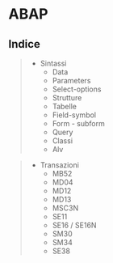 <h1>ABAP</h1>
<b><h2>Indice</h2></b>

>- Sintassi
>    - Data
>    - Parameters
>    - Select-options
>    - Strutture
>    - Tabelle
>    - Field-symbol
>    - Form - subform
>    - Query
>    - Classi
>    - Alv

>- Transazioni
>    - MB52
>    - MD04
>    - MD12
>    - MD13
>    - MSC3N
>    - SE11
>    - SE16 / SE16N
>    - SM30
>    - SM34
>    - SE38

  
